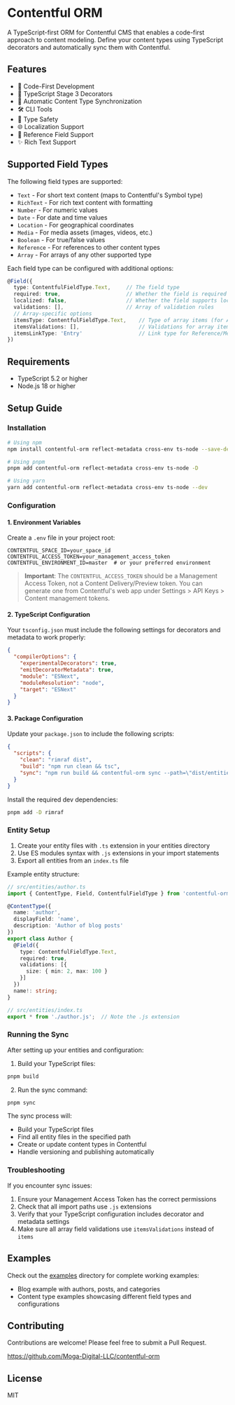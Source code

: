 # Contentful ORM

A TypeScript-first ORM for Contentful CMS that enables a code-first approach to content modeling. Define your content types using TypeScript decorators and automatically sync them with Contentful.

## Features

- 🎯 Code-First Development
- 📝 TypeScript Stage 3 Decorators
- 🔄 Automatic Content Type Synchronization
- 🛠️ CLI Tools
- 💪 Type Safety
- 🌐 Localization Support
- 🔗 Reference Field Support
- ✨ Rich Text Support

## Supported Field Types

The following field types are supported:

- `Text` - For short text content (maps to Contentful's Symbol type)
- `RichText` - For rich text content with formatting
- `Number` - For numeric values
- `Date` - For date and time values
- `Location` - For geographical coordinates
- `Media` - For media assets (images, videos, etc.)
- `Boolean` - For true/false values
- `Reference` - For references to other content types
- `Array` - For arrays of any other supported type

Each field type can be configured with additional options:

```typescript
@Field({
  type: ContentfulFieldType.Text,     // The field type
  required: true,                     // Whether the field is required
  localized: false,                   // Whether the field supports localization
  validations: [],                    // Array of validation rules
  // Array-specific options
  itemsType: ContentfulFieldType.Text,    // Type of array items (for Array type)
  itemsValidations: [],                   // Validations for array items
  itemsLinkType: 'Entry'                  // Link type for Reference/Media arrays
})
```

## Requirements

- TypeScript 5.2 or higher
- Node.js 18 or higher

## Setup Guide

### Installation

```bash
# Using npm
npm install contentful-orm reflect-metadata cross-env ts-node --save-dev

# Using pnpm
pnpm add contentful-orm reflect-metadata cross-env ts-node -D

# Using yarn
yarn add contentful-orm reflect-metadata cross-env ts-node --dev
```

### Configuration

#### 1. Environment Variables

Create a `.env` file in your project root:

```env
CONTENTFUL_SPACE_ID=your_space_id
CONTENTFUL_ACCESS_TOKEN=your_management_access_token
CONTENTFUL_ENVIRONMENT_ID=master  # or your preferred environment
```

> **Important**: The `CONTENTFUL_ACCESS_TOKEN` should be a Management Access Token, not a Content Delivery/Preview token. You can generate one from Contentful's web app under Settings > API Keys > Content management tokens.

#### 2. TypeScript Configuration

Your `tsconfig.json` must include the following settings for decorators and metadata to work properly:

```json
{
  "compilerOptions": {
    "experimentalDecorators": true,
    "emitDecoratorMetadata": true,
    "module": "ESNext",
    "moduleResolution": "node",
    "target": "ESNext"
  }
}
```

#### 3. Package Configuration

Update your `package.json` to include the following scripts:

```json
{
  "scripts": {
    "clean": "rimraf dist",
    "build": "npm run clean && tsc",
    "sync": "npm run build && contentful-orm sync --path=\"dist/entities/**/*.js\""
  }
}
```

Install the required dev dependencies:

```bash
pnpm add -D rimraf
```

### Entity Setup

1. Create your entity files with `.ts` extension in your entities directory
2. Use ES modules syntax with `.js` extensions in your import statements
3. Export all entities from an `index.ts` file

Example entity structure:
```typescript
// src/entities/author.ts
import { ContentType, Field, ContentfulFieldType } from 'contentful-orm';

@ContentType({
  name: 'author',
  displayField: 'name',
  description: 'Author of blog posts'
})
export class Author {
  @Field({
    type: ContentfulFieldType.Text,
    required: true,
    validations: [{
      size: { min: 2, max: 100 }
    }]
  })
  name!: string;
}

// src/entities/index.ts
export * from './author.js';  // Note the .js extension
```

### Running the Sync

After setting up your entities and configuration:

1. Build your TypeScript files:
```bash
pnpm build
```

2. Run the sync command:
```bash
pnpm sync
```

The sync process will:
- Build your TypeScript files
- Find all entity files in the specified path
- Create or update content types in Contentful
- Handle versioning and publishing automatically

### Troubleshooting

If you encounter sync issues:
1. Ensure your Management Access Token has the correct permissions
2. Check that all import paths use `.js` extensions
3. Verify that your TypeScript configuration includes decorator and metadata settings
4. Make sure all array field validations use `itemsValidations` instead of `items`

## Examples

Check out the [examples](./examples) directory for complete working examples:
- Blog example with authors, posts, and categories
- Content type examples showcasing different field types and configurations

## Contributing

Contributions are welcome! Please feel free to submit a Pull Request.

https://github.com/Moga-Digital-LLC/contentful-orm

## License

MIT

